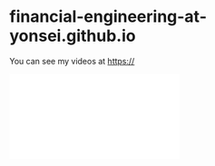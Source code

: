 # financial-engineering-at-yonsei.github.io

You can see my videos at [https://](https://www.youtube.com/@financial_engineering)

![](./index.html)
